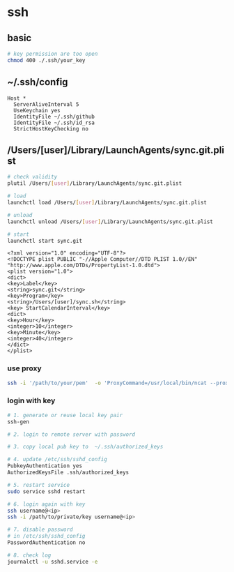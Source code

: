 # ssh

## basic

```bash
# key permission are too open
chmod 400 ./.ssh/your_key
```

## ~/.ssh/config

    Host *
      ServerAliveInterval 5
      UseKeychain yes
      IdentityFile ~/.ssh/github
      IdentityFile ~/.ssh/id_rsa
      StrictHostKeyChecking no

## /Users/[user]/Library/LaunchAgents/sync.git.plist

```bash
# check validity
plutil /Users/[user]/Library/LaunchAgents/sync.git.plist

# load
launchctl load /Users/[user]/Library/LaunchAgents/sync.git.plist

# unload
launchctl unload /Users/[user]/Library/LaunchAgents/sync.git.plist

# start
launchctl start sync.git
```

```plist
<?xml version="1.0" encoding="UTF-8"?>
<!DOCTYPE plist PUBLIC "-//Apple Computer//DTD PLIST 1.0//EN" "http://www.apple.com/DTDs/PropertyList-1.0.dtd">
<plist version="1.0">
<dict>
<key>Label</key>
<string>sync.git</string>
<key>Program</key>
<string>/Users/[user]/sync.sh</string>
<key> StartCalendarInterval</key>
<dict>
<key>Hour</key>
<integer>10</integer>
<key>Minute</key>
<integer>40</integer>
</dict>
</plist>
```

### use proxy

```bash
ssh -i '/path/to/your/pem'  -o 'ProxyCommand=/usr/local/bin/ncat --proxy <proxy_ip>:<proxy_port> --proxy-type http %h %p' <user_name>@<ip>
```

### login with key

```bash
# 1. generate or reuse local key pair
ssh-gen

# 2. login to remote server with password

# 3. copy local pub key to  ~/.ssh/authorized_keys

# 4. update /etc/ssh/sshd_config
PubkeyAuthentication yes
AuthorizedKeysFile .ssh/authorized_keys

# 5. restart service
sudo service sshd restart

# 6. login again with key
ssh username@<ip>
ssh -i /path/to/private/key username@<ip>

# 7. disable password
# in /etc/ssh/sshd_config
PasswordAuthentication no

# 8. check log
journalctl -u sshd.service -e
```
